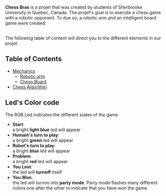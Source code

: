 **Chess Bras** is a projet that was created by students of Sherbrooke University in Quebec, Canada. The projet's goal is to execute a chess game with a robotic opponent. To due so, a robotic arm and an intelligent board game were created.

<br>The following table of content will direct you to the different elements in our projet

## Table of Contents
- [Mechanics](https://github.com/ClanDesDindesLibres2/RoboticArm_ChessBoard_Mechanic/blob/main/README.md#mechanics-robotic-arm-and-chessboard)
   - [Robotic arm](https://github.com/ClanDesDindesLibres2/RoboticArm_ChessBoard_Mechanic#1--robotic-arm)
   - [Chess Board](https://github.com/ClanDesDindesLibres2/RoboticArm_ChessBoard_Mechanic#2--chessboard)
- [Chess Algorithm](https://github.com/ClanDesDindesLibres2/RoboticArm_ChessBoard_PI/tree/main/sunfish-master#introduction)
## Led's Color code 
The RGB Led indicates the different states of the game 
- **Start**: 
     <br>a bright **light blue** led will appear
- **Humain's turn to play**: 
     <br>a bright **green** led will appear
- **Robot's turn to play**:
     <br>a bright **blue** led will appear
- **Problem**: 
     <br>a bright **red** led will appear
- **You Lost**: 
     <br>the led will **turnoff** itself
- **You Won**: 
     <br>the led will turnon into **party mode**. Party mode flashes many different colors one after the other to indicate that you have won the game.
